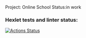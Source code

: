 Project: Online School Status:in work
### Hexlet tests and linter status:
[![Actions Status](https://github.com/mnightshade/data-analytics-project-96/actions/workflows/hexlet-check.yml/badge.svg)](https://github.com/mnightshade/data-analytics-project-96/actions)
